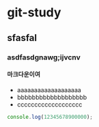 # git-study
## sfasfal
### asdfasdgnawg;ijvcnv
#### 마크다운이여

* aaaaaaaaaaaaaaaaaaa
* bbbbbbbbbbbbbbbbbbb
* ccccccccccccccccccc

```javascript
console.log(12345678900000);
```
